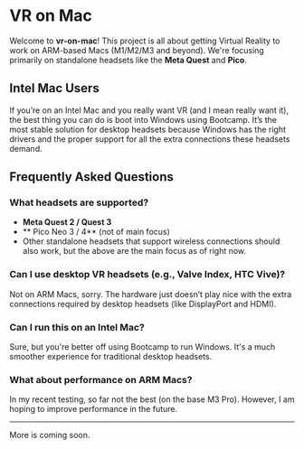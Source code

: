 # VR on Mac

Welcome to **vr-on-mac**! This project is all about getting Virtual Reality to work on ARM-based Macs (M1/M2/M3 and beyond). We're focusing primarily on standalone headsets like the **Meta Quest** and **Pico**.

## Intel Mac Users

If you’re on an Intel Mac and you really want VR (and I mean really want it), the best thing you can do is boot into Windows using Bootcamp. It’s the most stable solution for desktop headsets because Windows has the right drivers and the proper support for all the extra connections these headsets demand.

## Frequently Asked Questions

### What headsets are supported?

- **Meta Quest 2 / Quest 3**
- ** Pico Neo 3 / 4** (not of main focus)
- Other standalone headsets that support wireless connections should also work, but the above are the main focus as of right now.

### Can I use desktop VR headsets (e.g., Valve Index, HTC Vive)?

Not on ARM Macs, sorry. The hardware just doesn’t play nice with the extra connections required by desktop headsets (like DisplayPort and HDMI). 

### Can I run this on an Intel Mac?

Sure, but you're better off using Bootcamp to run Windows. It's a much smoother experience for traditional desktop headsets. 

### What about performance on ARM Macs?

In my recent testing, so far not the best (on the base M3 Pro). However, I am hoping to improve performance in the future.

---

More is coming soon.
